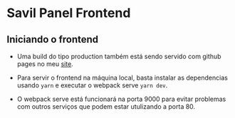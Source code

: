 # Savil Panel Frontend

## Iniciando o frontend

* Uma build do tipo production também está sendo servido com github pages no meu [site](https://savilexperiments.com.br/savil-panel/frontend/docs).

* Para servir o frontend na máquina local, basta instalar as dependencias usando `yarn` e executar o webpack serve `yarn dev`.

* O webpack serve está funcionará na porta 9000 para evitar problemas com outros serviços que podem estar utulizando a porta 80.
